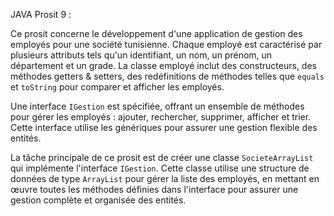 
JAVA
Prosit 9 :

Ce prosit concerne le développement d'une application de gestion des employés pour une société tunisienne. Chaque employé est caractérisé par plusieurs attributs tels qu'un identifiant, un nom, un prénom, un département et un grade. La classe employé inclut des constructeurs, des méthodes getters & setters, des redéfinitions de méthodes telles que `equals` et `toString` pour comparer et afficher les employés.

Une interface `IGestion` est spécifiée, offrant un ensemble de méthodes pour gérer les employés : ajouter, rechercher, supprimer, afficher et trier. Cette interface utilise les génériques pour assurer une gestion flexible des entités.

La tâche principale de ce prosit est de créer une classe `SocieteArrayList` qui implémente l'interface `IGestion`. Cette classe utilise une structure de données de type `ArrayList` pour gérer la liste des employés, en mettant en œuvre toutes les méthodes définies dans l'interface pour assurer une gestion complète et organisée des entités.
